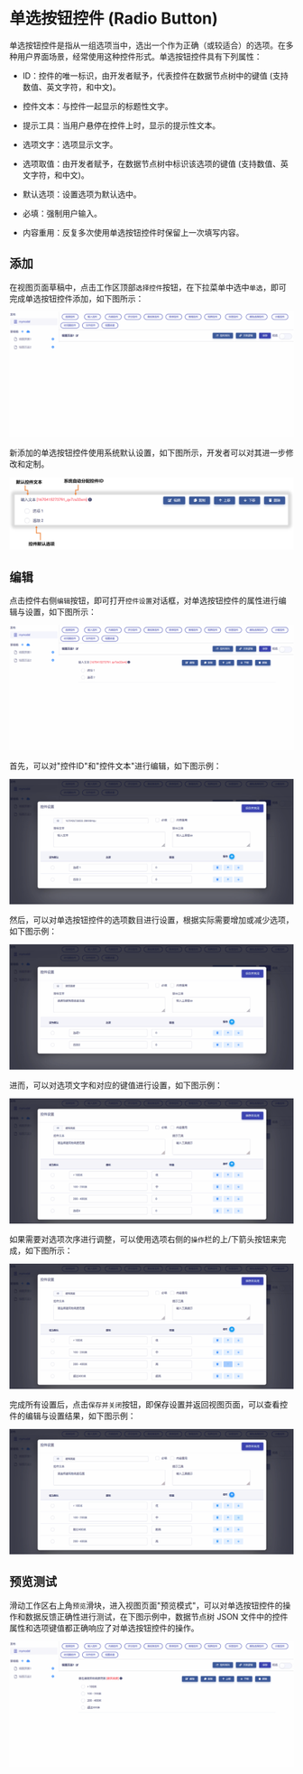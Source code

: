 # 单选按钮控件 (Radio Button)

单选按钮控件是指从一组选项当中，选出一个作为正确（或较适合）的选项。在多种用户界面场景，经常使用这种控件形式。单选按钮控件具有下列属性：

* ID：控件的唯一标识，由开发者赋予，代表控件在数据节点树中的键值 (支持数值、英文字符，和中文)。

* 控件文本：与控件一起显示的标题性文字。

* 提示工具：当用户悬停在控件上时，显示的提示性文本。

* 选项文字：选项显示文字。

* 选项取值：由开发者赋予，在数据节点树中标识该选项的键值 (支持数值、英文字符，和中文)。

* 默认选项：设置选项为默认选中。

* 必填：强制用户输入。

* 内容重用：反复多次使用单选按钮控件时保留上一次填写内容。

## 添加

在视图页面草稿中，点击工作区顶部`选择控件`按钮，在下拉菜单中选中`单选`，即可完成单选按钮控件添加，如下图所示：

![Matrix.OS](../../../../../media/os/tools/modelview/addsinglechoice.gif "添加单选按钮控件")

新添加的单选按钮控件使用系统默认设置，如下图所示，开发者可以对其进一步修改和定制。

![Matrix.OS](../../../../../media/os/tools/modelview/addsinglechoice.png "单选按钮控件默认设置")

## 编辑

点击控件右侧`编辑`按钮，即可打开`控件设置`对话框，对单选按钮控件的属性进行编辑与设置，如下图所示：

![Matrix.OS](../../../../../media/os/tools/modelview/editsinglechoice1.gif "编辑单选按钮控件 - 打开控件设置对话框")

首先，可以对"控件ID"和"控件文本"进行编辑，如下图示例：

![Matrix.OS](../../../../../media/os/tools/modelview/editsinglechoice2.gif "编辑单选按钮控件 - 控件ID与文本编辑")

然后，可以对单选按钮控件的选项数目进行设置，根据实际需要增加或减少选项，如下图示例：

![Matrix.OS](../../../../../media/os/tools/modelview/editsinglechoice3.gif "编辑单选按钮控件 - 设置选项数目")

进而，可以对选项文字和对应的键值进行设置，如下图示例：

![Matrix.OS](../../../../../media/os/tools/modelview/editsinglechoice4.gif "编辑单选按钮控件 - 设置选项文字和键值")

如果需要对选项次序进行调整，可以使用选项右侧的`操作`栏的上/下箭头按钮来完成，如下图所示：

![Matrix.OS](../../../../../media/os/tools/modelview/editsinglechoice5.gif "编辑单选按钮控件 - 调整选项次序")

完成所有设置后，点击`保存并关闭`按钮，即保存设置并返回视图页面，可以查看控件的编辑与设置结果，如下图示例：

![Matrix.OS](../../../../../media/os/tools/modelview/editsinglechoice6.gif "编辑单选按钮控件 - 保存控件设置")

## 预览测试

滑动工作区右上角`预览`滑块，进入视图页面"预览模式"，可以对单选按钮控件的操作和数据反馈正确性进行测试，在下图示例中，数据节点树 JSON 文件中的控件属性和选项键值都正确响应了对单选按钮控件的操作。

![Matrix.OS](../../../../../media/os/tools/modelview/testsinglechoice.gif "测试单选按钮控件")